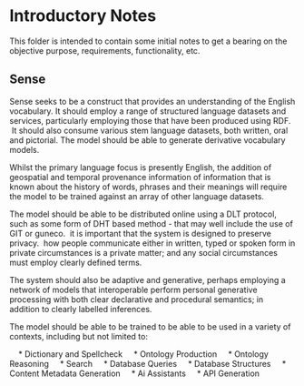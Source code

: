# Introductory Notes

This folder is intended to contain some initial notes to get a bearing on the objective purpose, requirements, functionality, etc. 

## Sense

Sense seeks to be a construct that provides an understanding of the English vocabulary. It should employ a range of structured language datasets and services, particularly employing those that have been produced using RDF.  It should also consume various stem language datasets, both written, oral and pictorial. The model should be able to generate derivative vocabulary models.

Whilst the primary language focus is presently English, the addition of geospatial and temporal provenance information of information that is known about the history of words, phrases and their meanings will require the model to be trained against an array of other language datasets.  

The model should be able to be distributed online using a DLT protocol, such as some form of DHT based method - that may well include the use of GIT or guneco.  it is important that the system is designed to preserve privacy.  how people communicate either in written, typed or spoken form in private circumstances is a private matter; and any social circumstances must employ clearly defined terms.

The system should also be adaptive and generative, perhaps employing a network of models that interoperable perform personal generative processing with both clear declarative and procedural semantics; in addition to clearly labelled inferences.

The model should be able to be trained to be able to be used in a variety of contexts, including but not limited to:

    * Dictionary and Spellcheck
    * Ontology Production
    * Ontology Reasoning
    * Search
    * Database Queries
    * Database Structures
    * Content Metadata Generation
    * Ai Assistants
    * API Generation